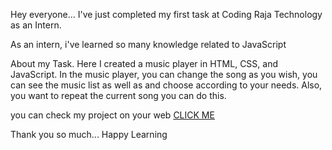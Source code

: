 Hey everyone...
I've just completed my first task at Coding Raja Technology as an Intern.

As an intern, i've learned so many knowledge related to JavaScript

About my Task.
Here I created a music player in HTML, CSS, and JavaScript. In the music player, you can change the song as you wish, you can see the music list as well as and choose according to your needs. 
Also, you want to repeat the current song you can do this.

you can check my project on your web <a href="https://farhankhan078.github.io/Coding-Raja-Technology-Internship-Music-Player/"> CLICK ME</a> 

Thank you so much... Happy Learning
